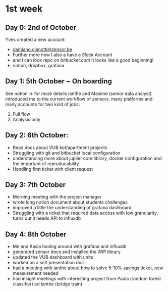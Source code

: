 # 1st week

## Day 0: 2nd of October

Yves created a new account: 
- damiano.gianotti@zensor.be  
- Further more now I also a have a *Slack* Account
- and I can look repo on *bitbucket.com*
It looks like a good beginning!
- notion, dropbox, grafana

## Day 1: 5th October ~ On boarding

See notion -> for more details 
Ianthe and Maxime (senior data analyst) introduced me to the current workflow of zensors.
many platforms and many accounts for two kind of jobs:
1. Full flow 
2. Analysis only

## Day 2: 6th October: 

- Read docs about VUB kot/apartment projects
- Struggling with git and bitbucket local configuration
- understanding more about jupiler core library, docker configuration and the important of repruducability.
- Handling first ticket with client request

## Day 3: 7th October
- Morning meeting with the project manager
- wrote long notion document about students challenges 
- improved a little the understanding of grafana dashboard 
- Struggling with a ticket that required data access with low granularity, turns out it needs API to influxdb

## Day 4: 8th October
- Me and Kasia tooling around with grafana and influxdb
- generated zensor docs and installed the WIP library
- updated the VUB dashboard with units
- worked on a self presentation doc
- had a meeting with Ianthe about how to solve 5-10% savings ticket, new measurement needed
- had insight meetings with interesting project from Paula (random forest classifier) ed Ianthe (bridge train)

  



